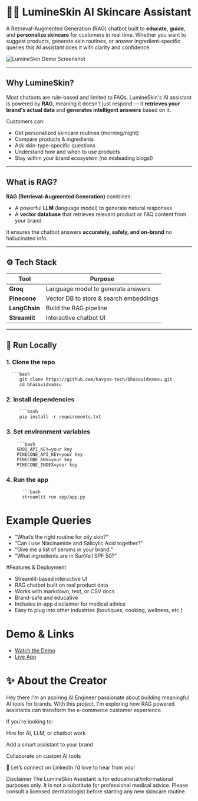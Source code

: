 # 💅🏻 LumineSkin AI Skincare Assistant

A Retrieval-Augmented Generation (RAG) chatbot built to **educate**, **guide**, and **personalize skincare** for customers in real time. Whether you want to suggest products, generate skin routines, or answer ingredient-specific queries this AI assistant does it with clarity and confidence.

![LumineSkin Demo Screenshot](![ui](https://github.com/user-attachments/assets/e6fce860-04e5-4986-aa47-bac07ff1919b)
)

---

## Why LumineSkin?

Most chatbots are rule-based and limited to FAQs. LumineSkin's AI assistant is powered by **RAG**, meaning it doesn't just respond — it **retrieves your brand's actual data** and **generates intelligent answers** based on it.

Customers can:
- Get personalized skincare routines (morning/night)
- Compare products & ingredients
- Ask skin-type-specific questions
- Understand how and when to use products
- Stay within your brand ecosystem (no misleading blogs!)

---

## What is RAG?

**RAG (Retrieval-Augmented Generation)** combines:
- A powerful **LLM** (language model) to generate natural responses
- A **vector database** that retrieves relevant product or FAQ content from your brand

It ensures the chatbot answers **accurately, safely, and on-brand** no hallucinated info.

---

## ⚙️ Tech Stack

| Tool        | Purpose                              |
|-------------|--------------------------------------|
| **Groq** | Language model to generate answers   |
| **Pinecone**   | Vector DB to store & search embeddings |
| **LangChain**  | Build the RAG pipeline              |
| **Streamlit**  | Interactive chatbot UI              |

---

## 🚀 Run Locally

### 1. Clone the repo
      ```bash
         git clone https://github.com/kavyaa-tech/bhasavidvamsu.git
         cd bhasavidvamsu

### 2. Install dependencies
         ```bash
         pip install -r requirements.txt

 ### 3. Set environment variables
        ```bash      
        GROQ_API_KEY=your key
        PINECONE_API_KEY=your key
        PINECONE_ENV=your key
        PINECONE_INDEX=your key

### 4. Run the app
          ```bash
          streamlit run app/app.py


# Example Queries
- “What’s the right routine for oily skin?”
- “Can I use Niacinamide and Salicylic Acid together?”
- “Give me a list of serums in your brand.”
- “What ingredients are in SunVeil SPF 50?”

#Features & Deployment
- Streamlit-based interactive UI
- RAG chatbot built on real product data
- Works with markdown, text, or CSV docs
- Brand-safe and educative
- Includes in-app disclaimer for medical advice
- Easy to plug into other industries (boutiques, cooking, wellness, etc.)

# Demo & Links
- [Watch the Demo]()
- [Live App](https://lumineskin-ai.streamlit.app/)

# ✨ About the Creator
Hey there I'm an aspiring AI Engineer passionate about building meaningful AI tools for brands. With this project, I'm exploring how RAG powered assistants can transform the e-commerce customer experience.

If you're looking to:

Hire for AI, LLM, or chatbot work

Add a smart assistant to your brand

Collaborate on custom AI tools

📩 Let’s connect on LinkedIn I’d love to hear from you!


Disclaimer
The LumineSkin Assistant is for educational/informational purposes only. It is not a substitute for professional medical advice. Please consult a licensed dermatologist before starting any new skincare routine.






